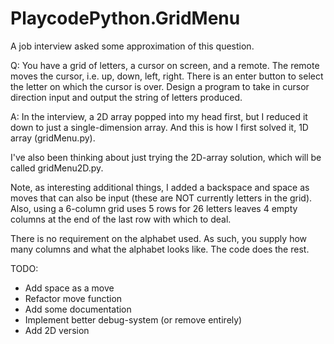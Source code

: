 # PlaycodePython.GridMenu

A job interview asked some approximation of this question.

Q: You have a grid of letters, a cursor on screen, and a remote. The remote moves the cursor, i.e. up, down, left, right. There is an enter button to select the letter on which the cursor is over. Design a program to take in cursor direction input and output the string of letters produced. 

A: In the interview, a 2D array popped into my head first, but I reduced it down to just a single-dimension array. And this is how I first solved it, 1D array (gridMenu.py). 

I've also been thinking about just trying the 2D-array solution, which will be called gridMenu2D.py.

Note, as interesting additional things, I added a backspace and space as moves that can also be input (these are NOT currently letters in the grid). Also, using a 6-column grid uses 5 rows for 26 letters leaves 4 empty columns at the end of the last row with which to deal.

There is no requirement on the alphabet used. As such, you supply how many columns and what the alphabet looks like. The code does the rest.

TODO:

* Add space as a move
* Refactor move function
* Add some documentation
* Implement better debug-system (or remove entirely)
* Add 2D version
